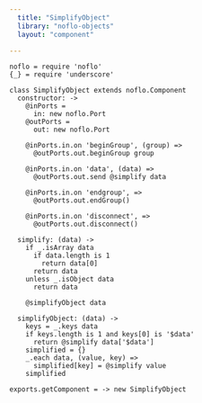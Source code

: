 ```yaml
---
  title: "SimplifyObject"
  library: "noflo-objects"
  layout: "component"

---
```


    noflo = require 'noflo'
    {_} = require 'underscore'
    
    class SimplifyObject extends noflo.Component
      constructor: ->
        @inPorts =
          in: new noflo.Port
        @outPorts =
          out: new noflo.Port
    
        @inPorts.in.on 'beginGroup', (group) =>
          @outPorts.out.beginGroup group
    
        @inPorts.in.on 'data', (data) =>
          @outPorts.out.send @simplify data
    
        @inPorts.in.on 'endgroup', =>
          @outPorts.out.endGroup()
    
        @inPorts.in.on 'disconnect', =>
          @outPorts.out.disconnect()
    
      simplify: (data) ->
        if _.isArray data
          if data.length is 1
            return data[0]
          return data
        unless _.isObject data
          return data
    
        @simplifyObject data
    
      simplifyObject: (data) ->
        keys = _.keys data
        if keys.length is 1 and keys[0] is '$data'
          return @simplify data['$data']
        simplified = {}
        _.each data, (value, key) =>
          simplified[key] = @simplify value
        simplified
    
    exports.getComponent = -> new SimplifyObject
    
